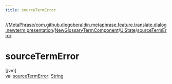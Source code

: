 ```yaml
---
title: sourceTermError
---
```

//[MetaPhrase](../../../../index.html)/[com.github.diegoberaldin.metaphrase.feature.translate.dialog.newterm.presentation](../../index.html)/[NewGlossaryTermComponent](../index.html)/[UiState](index.html)/[sourceTermError](source-term-error.html)



# sourceTermError



[jvm]\
val [sourceTermError](source-term-error.html): [String](https://kotlinlang.org/api/latest/jvm/stdlib/kotlin/-string/index.html)




